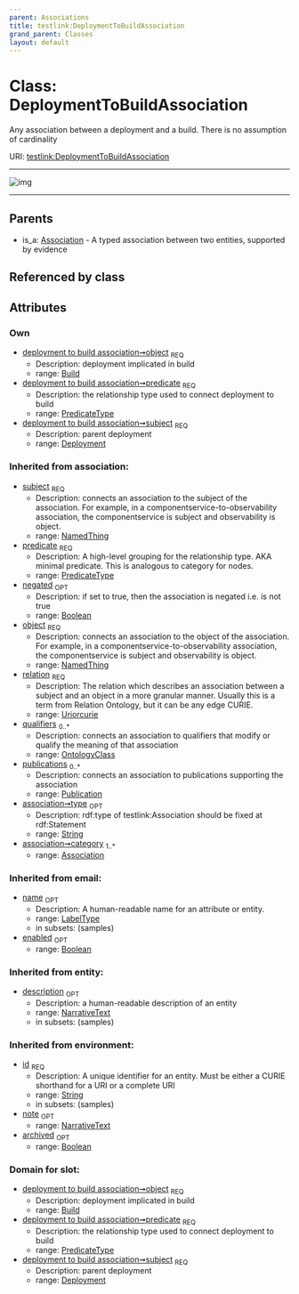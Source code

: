 ```yaml
---
parent: Associations
title: testlink:DeploymentToBuildAssociation
grand_parent: Classes
layout: default
---
```


# Class: DeploymentToBuildAssociation


Any association between a deployment and a build. There is no assumption of cardinality

URI: [testlink:DeploymentToBuildAssociation](https://w3id.org/testlink/vocab/DeploymentToBuildAssociation)


---

![img](http://yuml.me/diagram/nofunky;dir:TB/class/[Publication],[OntologyClass],[Build]%3Cobject%201..1-%20[DeploymentToBuildAssociation%7Cpredicate:predicate_type;negated(i):boolean%20%3F;relation(i):uriorcurie;type(i):string%20%3F;id(i):string;name(i):label_type%20%3F;enabled(i):boolean%20%3F;archived(i):boolean%20%3F;description(i):narrative_text%20%3F;note(i):narrative_text%20%3F],[Deployment]%3Csubject%201..1-%20[DeploymentToBuildAssociation],[Association]%5E-[DeploymentToBuildAssociation],[Deployment],[Build],[Association])

---


## Parents

 *  is_a: [Association](Association.md) - A typed association between two entities, supported by evidence

## Referenced by class


## Attributes


### Own

 * [deployment to build association➞object](deployment_to_build_association_object.md)  <sub>REQ</sub>
    * Description: deployment implicated in build
    * range: [Build](Build.md)
 * [deployment to build association➞predicate](deployment_to_build_association_predicate.md)  <sub>REQ</sub>
    * Description: the relationship type used to connect deployment to build
    * range: [PredicateType](types/PredicateType.md)
 * [deployment to build association➞subject](deployment_to_build_association_subject.md)  <sub>REQ</sub>
    * Description: parent deployment
    * range: [Deployment](Deployment.md)

### Inherited from association:

 * [subject](subject.md)  <sub>REQ</sub>
    * Description: connects an association to the subject of the association. For example, in a componentservice-to-observability association, the componentservice is subject and observability is object.
    * range: [NamedThing](NamedThing.md)
 * [predicate](predicate.md)  <sub>REQ</sub>
    * Description: A high-level grouping for the relationship type. AKA minimal predicate. This is analogous to category for nodes.
    * range: [PredicateType](types/PredicateType.md)
 * [negated](negated.md)  <sub>OPT</sub>
    * Description: if set to true, then the association is negated i.e. is not true
    * range: [Boolean](types/Boolean.md)
 * [object](object.md)  <sub>REQ</sub>
    * Description: connects an association to the object of the association. For example, in a componentservice-to-observability association, the componentservice is subject and observability is object.
    * range: [NamedThing](NamedThing.md)
 * [relation](relation.md)  <sub>REQ</sub>
    * Description: The relation which describes an association between a subject and an object in a more granular manner. Usually this is a term from Relation Ontology, but it can be any edge CURIE.
    * range: [Uriorcurie](types/Uriorcurie.md)
 * [qualifiers](qualifiers.md)  <sub>0..*</sub>
    * Description: connects an association to qualifiers that modify or qualify the meaning of that association
    * range: [OntologyClass](OntologyClass.md)
 * [publications](publications.md)  <sub>0..*</sub>
    * Description: connects an association to publications supporting the association
    * range: [Publication](Publication.md)
 * [association➞type](association_type.md)  <sub>OPT</sub>
    * Description: rdf:type of testlink:Association should be fixed at rdf:Statement
    * range: [String](types/String.md)
 * [association➞category](association_category.md)  <sub>1..*</sub>
    * range: [Association](Association.md)

### Inherited from email:

 * [name](name.md)  <sub>OPT</sub>
    * Description: A human-readable name for an attribute or entity.
    * range: [LabelType](types/LabelType.md)
    * in subsets: (samples)
 * [enabled](enabled.md)  <sub>OPT</sub>
    * range: [Boolean](types/Boolean.md)

### Inherited from entity:

 * [description](description.md)  <sub>OPT</sub>
    * Description: a human-readable description of an entity
    * range: [NarrativeText](types/NarrativeText.md)
    * in subsets: (samples)

### Inherited from environment:

 * [id](id.md)  <sub>REQ</sub>
    * Description: A unique identifier for an entity. Must be either a CURIE shorthand for a URI or a complete URI
    * range: [String](types/String.md)
    * in subsets: (samples)
 * [note](note.md)  <sub>OPT</sub>
    * range: [NarrativeText](types/NarrativeText.md)
 * [archived](archived.md)  <sub>OPT</sub>
    * range: [Boolean](types/Boolean.md)

### Domain for slot:

 * [deployment to build association➞object](deployment_to_build_association_object.md)  <sub>REQ</sub>
    * Description: deployment implicated in build
    * range: [Build](Build.md)
 * [deployment to build association➞predicate](deployment_to_build_association_predicate.md)  <sub>REQ</sub>
    * Description: the relationship type used to connect deployment to build
    * range: [PredicateType](types/PredicateType.md)
 * [deployment to build association➞subject](deployment_to_build_association_subject.md)  <sub>REQ</sub>
    * Description: parent deployment
    * range: [Deployment](Deployment.md)
